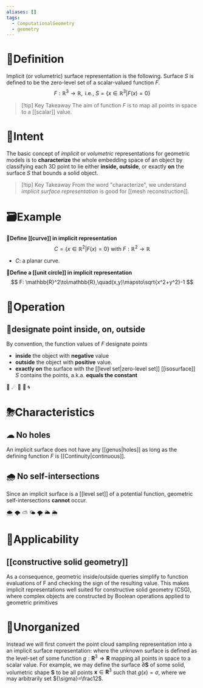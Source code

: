 ```yaml
---
aliases: []
tags:
  - ComputationalGeometry
  - geometry
---
```



# 📝Definition
Implicit (or volumetric) surface representation is the following. Surface $S$ is defined to be the zero-level set of a scalar-valued function $F$.
$$
F:\mathbb{R}^3\to\mathbb{R},\text{ i.e., }S=\{x\in\mathbb{R}^3|F(x)=0\}
$$
> [!tip] Key Takeaway
> The aim of function $F$ is to map all points in space to a [[scalar]] value.

# 🎯Intent
The basic concept of *implicit* or *volumetric* representations for geometric models is to **characterize** the whole embedding space of an object by classifying each 3D point to lie either **inside, outside**, or exactly **on** the surface $S$ that bounds a solid object.

> [!tip] Key Takeaway
> From the word "characterize", we understand *implicit surface representation* is good for [[mesh reconstruction]].

# 🗃Example
**📂Define [[curve]] in implicit representation**
$$
C=\{x\in\mathbb{R}^2|F(x)=0\}\text{ with }F:\mathbb{R}^2\to\mathbb{R}
$$
- $C$: a planar curve.

**📂Define a [[unit circle]] in implicit representation**
$$
F: \mathbb{R}^2\to\mathbb{R},\quad(x,y)\mapsto\sqrt{x^2+y^2}-1
$$

# 💫Operation
## 🌠designate point inside, on, outside
By convention, the function values of $F$ designate points
- **inside** the object with **negative** value
- **outside** the object with **positive** value.
- **exactly on** the surface with the [[level set|zero-level set]] [[isosurface]] $S$ contains the points, a.k.a. **equals the constant**

🔮
☄
🌌
🥏
🌀


# ⛈Characteristics
## ☁ No holes
An implicit surface does not have any [[genus|holes]] as long as the defining function $F$ is [[Continuity|continuous]]. 


## 🌧 No self-intersections
Since an implicit surface is a [[level set]] of a potential function, geometric self-intersections **cannot** occur.

🌨
🌩
⛅
🌤
🌪
🌥
🌦


# 🧀Applicability
## [[constructive solid geometry]]

As a consequence, geometric inside/outside queries simplify to function
evaluations of F and checking the sign of the resulting value. This makes
implicit representations well suited for constructive solid geometry (CSG),
where complex objects are constructed by Boolean operations applied to
geometric primitives


# 🍂Unorganized


Instead we will first convert the point cloud sampling representation into a an implicit surface representation: where the unknown surface is defined as the level-set of some function $g: \mathbf{R}^3 \Rightarrow \mathbf{R}$ mapping all points in space to a scalar value. For example, we may define the surface $\partial \mathbf{S}$ of some solid, volumetric shape $\mathbf{S}$ to be all points $\mathbf{x} \in \mathbf{R}^3$ such that $g(x) = {\sigma}$, where we may arbitrarily set ${\sigma}=\frac12$.
